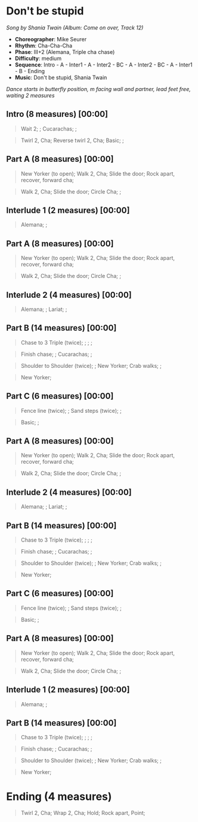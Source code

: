 # Don't be stupid
*Song by Shania Twain (Album: Come on over, Track 12)*

* **Choreographer**: Mike Seurer
* **Rhythm**: Cha-Cha-Cha
* **Phase**: III+2 (Alemana, Triple cha chase)
* **Difficulty**: medium
* **Sequence**: Intro - A - Inter1 - A - Inter2 - BC - A - Inter2 - BC - A - Inter1 - B - Ending
* **Music**: Don't be stupid, Shania Twain

*Dance starts in butterfly position, m facing wall and partner, lead feet free, waiting 2 measures*

## Intro (8 measures) [00:00]

> Wait 2; ; Cucarachas; ;

> Twirl 2, Cha; Reverse twirl 2, Cha; Basic; ;


## Part A (8 measures) [00:00]

> New Yorker (to open); Walk 2, Cha; Slide the door; Rock apart, recover, forward cha;

> Walk 2, Cha; Slide the door; Circle Cha; ;

## Interlude 1 (2 measures) [00:00]

> Alemana; ;

## Part A (8 measures) [00:00]

> New Yorker (to open); Walk 2, Cha; Slide the door; Rock apart, recover, forward cha;

> Walk 2, Cha; Slide the door; Circle Cha; ;

## Interlude 2 (4 measures) [00:00]

> Alemana; ; Lariat; ;

## Part B (14 measures) [00:00]

> Chase to 3 Triple (twice); ; ; ;

> Finish chase; ; Cucarachas; ;

> Shoulder to Shoulder (twice); ; New Yorker; Crab walks; ;

> New Yorker;

## Part C (6 measures) [00:00]

> Fence line (twice); ; Sand steps (twice); ;

> Basic; ;

## Part A (8 measures) [00:00]

> New Yorker (to open); Walk 2, Cha; Slide the door; Rock apart, recover, forward cha;

> Walk 2, Cha; Slide the door; Circle Cha; ;

## Interlude 2 (4 measures) [00:00]

> Alemana; ; Lariat; ;

## Part B (14 measures) [00:00]

> Chase to 3 Triple (twice); ; ; ;

> Finish chase; ; Cucarachas; ;

> Shoulder to Shoulder (twice); ; New Yorker; Crab walks; ;

> New Yorker;

## Part C (6 measures) [00:00]

> Fence line (twice); ; Sand steps (twice); ;

> Basic; ;

## Part A (8 measures) [00:00]

> New Yorker (to open); Walk 2, Cha; Slide the door; Rock apart, recover, forward cha;

> Walk 2, Cha; Slide the door; Circle Cha; ;

## Interlude 1 (2 measures) [00:00]

> Alemana; ;

## Part B (14 measures) [00:00]

> Chase to 3 Triple (twice); ; ; ;

> Finish chase; ; Cucarachas; ;

> Shoulder to Shoulder (twice); ; New Yorker; Crab walks; ;

> New Yorker;

# Ending (4 measures)

> Twirl 2, Cha; Wrap 2, Cha; Hold; Rock apart, Point;
